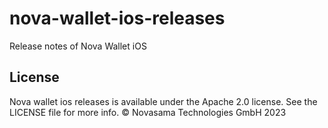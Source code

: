 # nova-wallet-ios-releases
Release notes of Nova Wallet iOS
## License
Nova wallet ios releases is available under the Apache 2.0 license. See the LICENSE file for more info.
© Novasama Technologies GmbH 2023